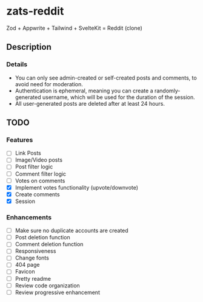 # zats-reddit

Zod + Appwrite + Tailwind + SvelteKit = Reddit (clone)

## Description

### Details

- You can only see admin-created or self-created posts and comments, to avoid need for moderation.
- Authentication is ephemeral, meaning you can create a randomly-generated username, which will be used for the duration of the session.
- All user-generated posts are deleted after at least 24 hours.

## TODO

### Features

- [ ] Link Posts
- [ ] Image/Video posts
- [ ] Post filter logic
- [ ] Comment filter logic
- [ ] Votes on comments
- [x] Implement votes functionality (upvote/downvote)
- [x] Create comments
- [x] Session

### Enhancements

- [ ] Make sure no duplicate accounts are created
- [ ] Post deletion function
- [ ] Comment deletion function
- [ ] Responsiveness
- [ ] Change fonts
- [ ] 404 page
- [ ] Favicon
- [ ] Pretty readme
- [ ] Review code organization
- [ ] Review progressive enhancement
